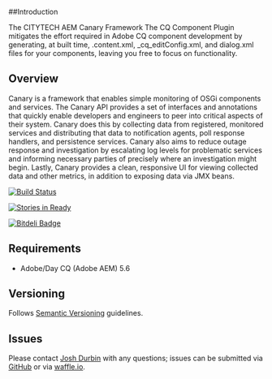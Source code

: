 ##Introduction

The CITYTECH AEM Canary Framework
The CQ Component Plugin mitigates the effort required in Adobe CQ component development by generating, at built time, .content.xml, _cq_editConfig.xml, and dialog.xml files for your components, leaving you free to focus on functionality.

## Overview

Canary is a framework that enables simple monitoring of OSGi components and services. The Canary API provides a
set of interfaces and annotations that quickly enable developers and engineers to peer into critical aspects
of their system. Canary does this by collecting data from registered, monitored services and distributing that
data to notification agents, poll response handlers, and persistence services. Canary also aims to reduce outage
response and investigation by escalating log levels for problematic services and informing necessary parties of
precisely where an investigation might begin. Lastly, Canary provides a clean, responsive UI for viewing
collected data and other metrics, in addition to exposing data via JMX beans.

[![Build Status](https://travis-ci.org/Citytechinc/canary.png?branch=develop)](https://travis-ci.org/Citytechinc/canary)

[![Stories in Ready](https://badge.waffle.io/citytechinc/canary.png?label=ready)](http://waffle.io/citytechinc/canary)

[![Bitdeli Badge](https://d2weczhvl823v0.cloudfront.net/Citytechinc/canary/trend.png)](https://bitdeli.com/free "Bitdeli Badge")

## Requirements

* Adobe/Day CQ (Adobe AEM) 5.6

## Versioning

Follows [Semantic Versioning](http://semver.org/) guidelines.

## Issues

Please contact [Josh Durbin](mailto:jdurbin@citytechinc.com) with any questions; issues can be submitted via
[GitHub](https://github.com/Citytechinc/canary/issues) or via [waffle.io](https://waffle.io/citytechinc/canary).
